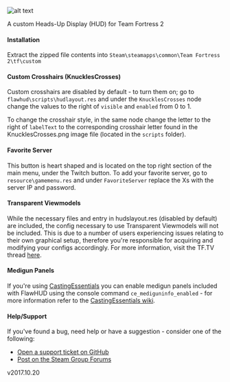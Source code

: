 ![alt text](https://i.imgur.com/2YFHa7X.png)

A custom Heads-Up Display (HUD) for Team Fortress 2 

#### Installation
Extract the zipped file contents into `Steam\steamapps\common\Team Fortress 2\tf\custom`

#### Custom Crosshairs (KnucklesCrosses)
Custom crosshairs are disabled by default - to turn them on; go to `flawhud\scripts\hudlayout.res` and under the `KnucklesCrosses` node change the values to the right of `visible` and `enabled` from 0 to 1.

To change the crosshair style, in the same node change the letter to the right of `labelText` to the corresponding crosshair letter found in the KnucklesCrosses.png image file (located in the `scripts` folder).

#### Favorite Server
This button is heart shaped and is located on the top right section of the main menu, under the Twitch button. To add your favorite server, go to `resource\gamemenu.res` and under `FavoriteServer` replace the Xs with the server IP and password.

#### Transparent Viewmodels
While the necessary files and entry in hudslayout.res (disabled by default) are included, the config necessary to use Transparent Viewmodels will not be included. This is due to a number of users experiencing issues relating to their own graphical setup, therefore you're responsible for acquiring and modifying your configs accordingly. For more information, visit the TF.TV thread [here](http://www.teamfortress.tv/21928/transparent-viewmodels-in-any-hud).

#### Medigun Panels
If you're using [CastingEssentials](https://github.com/PazerOP/CastingEssentials/releases/tag/r12) you can enable medigun panels included with FlawHUD using the console command `ce_mediguninfo_enabled` - for more information refer to the [CastingEssentials wiki](https://github.com/PazerOP/CastingEssentials/wiki).

#### Help/Support
If you've found a bug, need help or have a suggestion - consider one of the following:
* [Open a support ticket on GitHub](https://github.com/CriticalFlaw/FlawHUD/issues/new)
* [Post on the Steam Group Forums](https://steamcommunity.com/groups/FlawHUD/discussions)

v2017.10.20